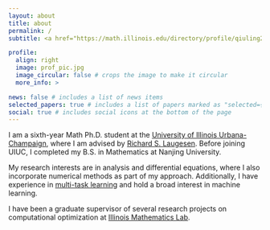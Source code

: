 ```yaml
---
layout: about
title: about
permalink: /
subtitle: <a href="https://math.illinois.edu/directory/profile/qiuling2">Ph.D. Candidate @ UIUC Math</a> qiuling2(at)illinois.edu

profile:
  align: right
  image: prof_pic.jpg
  image_circular: false # crops the image to make it circular
  more_info: >

news: false # includes a list of news items
selected_papers: true # includes a list of papers marked as "selected={true}"
social: true # includes social icons at the bottom of the page
---
```


I am a sixth-year Math Ph.D. student at the [University of Illinois Urbana-Champaign](https://illinois.edu/), where I am advised by [Richard S. Laugesen](https://math.illinois.edu/directory/profile/laugesen). Before joining UIUC, I completed my B.S. in Mathematics at Nanjing University.

My research interests are in analysis and differential equations, where I also incorporate numerical methods as part of my approach. Additionally, I have experience in [multi-task learning](https://openreview.net/forum?id=6EqUpqMnwl) and hold a broad interest in machine learning.

I have been a graduate supervisor of several research projects on computational optimization at [Illinois Mathematics Lab](https://iml.math.illinois.edu/).
